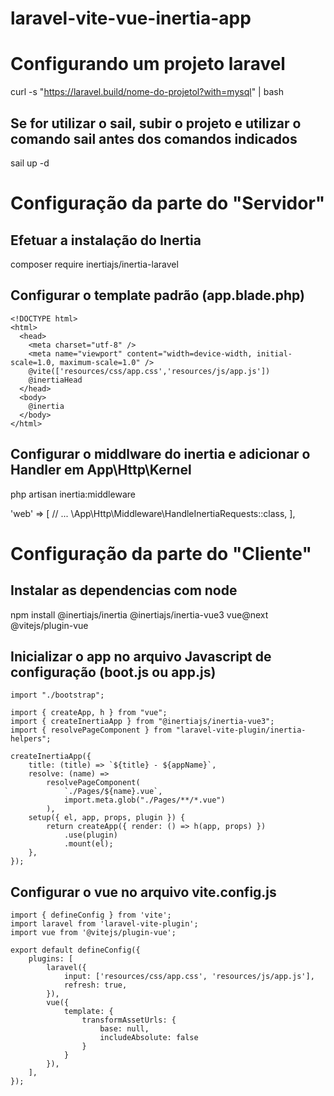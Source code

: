 # laravel-vite-vue-inertia-app

# Configurando um projeto laravel
curl -s "https://laravel.build/nome-do-projetol?with=mysql" | bash 

## Se for utilizar o sail, subir o projeto e utilizar o comando sail antes dos comandos indicados
sail up -d

# Configuração da parte do "Servidor"

## Efetuar a instalação do Inertia
composer require inertiajs/inertia-laravel

## Configurar o template padrão (app.blade.php)
```
<!DOCTYPE html>
<html>
  <head>
    <meta charset="utf-8" />
    <meta name="viewport" content="width=device-width, initial-scale=1.0, maximum-scale=1.0" />
    @vite(['resources/css/app.css','resources/js/app.js'])
    @inertiaHead
  </head>
  <body>
    @inertia
  </body>
</html>
```
## Configurar o middlware do inertia e adicionar o Handler em App\Http\Kernel
php artisan inertia:middleware

'web' => [
    // ...
    \App\Http\Middleware\HandleInertiaRequests::class,
],

# Configuração da parte do "Cliente"

## Instalar as dependencias com node
npm install @inertiajs/inertia @inertiajs/inertia-vue3 vue@next @vitejs/plugin-vue

## Inicializar o app no arquivo Javascript de configuração (boot.js ou app.js)
```
import "./bootstrap";

import { createApp, h } from "vue";
import { createInertiaApp } from "@inertiajs/inertia-vue3";
import { resolvePageComponent } from "laravel-vite-plugin/inertia-helpers";

createInertiaApp({
    title: (title) => `${title} - ${appName}`,
    resolve: (name) =>
        resolvePageComponent(
            `./Pages/${name}.vue`,
            import.meta.glob("./Pages/**/*.vue")
        ),
    setup({ el, app, props, plugin }) {
        return createApp({ render: () => h(app, props) })
            .use(plugin)
            .mount(el);
    },
});
```

## Configurar o vue no arquivo vite.config.js
```
import { defineConfig } from 'vite';
import laravel from 'laravel-vite-plugin';
import vue from '@vitejs/plugin-vue';

export default defineConfig({
    plugins: [
        laravel({
            input: ['resources/css/app.css', 'resources/js/app.js'],
            refresh: true,
        }),
        vue({
            template: {
                transformAssetUrls: {
                    base: null,
                    includeAbsolute: false
                }
            }
        }),
    ],
});
```
